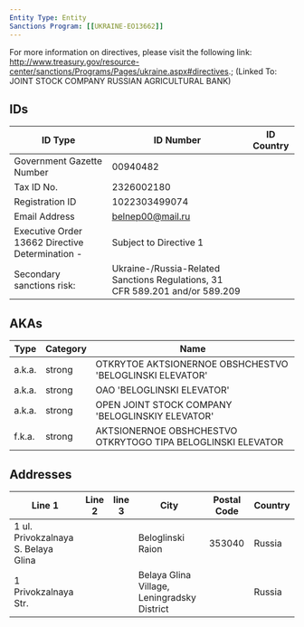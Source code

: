 ```yaml
---
Entity Type: Entity
Sanctions Program: [[UKRAINE-EO13662]]
---
```

For more information on directives, please visit the following link: http://www.treasury.gov/resource-center/sanctions/Programs/Pages/ukraine.aspx#directives.; (Linked To: JOINT STOCK COMPANY RUSSIAN AGRICULTURAL BANK)

## IDs
| ID Type | ID Number | ID Country |
|---------|-----------|------------|
| Government Gazette Number | 00940482 |  |
| Tax ID No. | 2326002180 |  |
| Registration ID | 1022303499074 |  |
| Email Address | belnep00@mail.ru |  |
| Executive Order 13662 Directive Determination - | Subject to Directive 1 |  |
| Secondary sanctions risk: | Ukraine-/Russia-Related Sanctions Regulations, 31 CFR 589.201 and/or 589.209 |  |


## AKAs
| Type | Category | Name      | 
|------|----------|-----------|
| a.k.a. | strong | OTKRYTOE AKTSIONERNOE OBSHCHESTVO 'BELOGLINSKI ELEVATOR' |
| a.k.a. | strong | OAO 'BELOGLINSKI ELEVATOR' |
| a.k.a. | strong | OPEN JOINT STOCK COMPANY 'BELOGLINSKIY ELEVATOR' |
| f.k.a. | strong | AKTSIONERNOE OBSHCHESTVO OTKRYTOGO TIPA BELOGLINSKI ELEVATOR |


## Addresses
| Line 1 | Line 2 | line 3 | City | Postal Code| Country | 
|--------|--------|--------|------|------------|---------|
| 1 ul. Privokzalnaya S. Belaya Glina |  |  | Beloglinski Raion | 353040 | Russia |
| 1 Privokzalnaya Str. |  |  | Belaya Glina Village, Leningradsky District |  | Russia |

